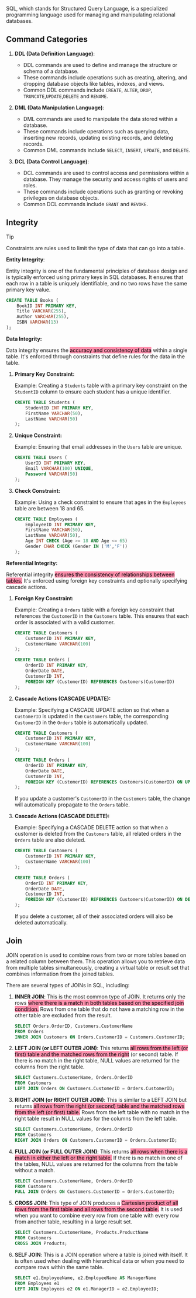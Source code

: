 SQL, which stands for Structured Query Language, is a specialized programming language used for managing and manipulating relational databases.
## Command Categories

1. **DDL (Data Definition Language)**:
    
    - DDL commands are used to define and manage the structure or schema of a database.
    - These commands include operations such as creating, altering, and dropping database objects like tables, indexes, and views.
    - Common DDL commands include `CREATE`, `ALTER`, `DROP`, `TRUNCATE`,`UPDATE`,`DELETE` and `RENAME`.
2. **DML (Data Manipulation Language)**:
    
    - DML commands are used to manipulate the data stored within a database.
    - These commands include operations such as querying data, inserting new records, updating existing records, and deleting records.
    - Common DML commands include `SELECT`, `INSERT`, `UPDATE`, and `DELETE`.
3. **DCL (Data Control Language)**:
    
    - DCL commands are used to control access and permissions within a database. They manage the security and access rights of users and roles.
    - These commands include operations such as granting or revoking privileges on database objects.
    - Common DCL commands include `GRANT` and `REVOKE`.

## Integrity

> [!tip]
> Constraints are rules used to limit the type of data that can go into a table.
> 

**Entity Integrity**:

Entity integrity is one of the fundamental principles of database design and is typically enforced using primary keys in SQL databases.
It ensures that each row in a table is uniquely identifiable, and no two rows have the same primary key value.

```sql
CREATE TABLE Books (
    BookID INT PRIMARY KEY,
    Title VARCHAR(255),
    Author VARCHAR(255),
    ISBN VARCHAR(13)
);
```

**Data Integrity:**

Data integrity ensures the <mark style="background: #FF5582A6;">accuracy and consistency of data</mark> within a single table. It's enforced through constraints that define rules for the data in the table.

1. **Primary Key Constraint:**
   
   Example: Creating a `Students` table with a primary key constraint on the `StudentID` column to ensure each student has a unique identifier.

   ```sql
   CREATE TABLE Students (
       StudentID INT PRIMARY KEY,
       FirstName VARCHAR(50),
       LastName VARCHAR(50)
   );
   ```

2. **Unique Constraint:**

   Example: Ensuring that email addresses in the `Users` table are unique.

   ```sql
   CREATE TABLE Users (
       UserID INT PRIMARY KEY,
       Email VARCHAR(100) UNIQUE,
       Password VARCHAR(50)
   );
   ```

3. **Check Constraint:**

   Example: Using a check constraint to ensure that ages in the `Employees` table are between 18 and 65.

   ```sql
   CREATE TABLE Employees (
       EmployeeID INT PRIMARY KEY,
       FirstName VARCHAR(50),
       LastName VARCHAR(50),
       Age INT CHECK (Age >= 18 AND Age <= 65)
       Gender CHAR CHECK (Gender IN ('M','F'))
   );
   ```

**Referential Integrity:**

Referential integrity <mark style="background: #FF5582A6;">ensures the consistency of relationships between tables.</mark> It's enforced using foreign key constraints and optionally specifying cascade actions.

1. **Foreign Key Constraint:**

   Example: Creating a `Orders` table with a foreign key constraint that references the `CustomerID` in the `Customers` table. This ensures that each order is associated with a valid customer.

   ```sql
   CREATE TABLE Customers (
       CustomerID INT PRIMARY KEY,
       CustomerName VARCHAR(100)
   );

   CREATE TABLE Orders (
       OrderID INT PRIMARY KEY,
       OrderDate DATE,
       CustomerID INT,
       FOREIGN KEY (CustomerID) REFERENCES Customers(CustomerID)
   );
   ```

2. **Cascade Actions (CASCADE UPDATE):**

   Example: Specifying a CASCADE UPDATE action so that when a `CustomerID` is updated in the `Customers` table, the corresponding `CustomerID` in the `Orders` table is automatically updated.

   ```sql
   CREATE TABLE Customers (
       CustomerID INT PRIMARY KEY,
       CustomerName VARCHAR(100)
   );

   CREATE TABLE Orders (
       OrderID INT PRIMARY KEY,
       OrderDate DATE,
       CustomerID INT,
       FOREIGN KEY (CustomerID) REFERENCES Customers(CustomerID) ON UPDATE CASCADE
   );
   ```

   If you update a customer's `CustomerID` in the `Customers` table, the change will automatically propagate to the `Orders` table.

3. **Cascade Actions (CASCADE DELETE):**

   Example: Specifying a CASCADE DELETE action so that when a customer is deleted from the `Customers` table, all related orders in the `Orders` table are also deleted.

   ```sql
   CREATE TABLE Customers (
       CustomerID INT PRIMARY KEY,
       CustomerName VARCHAR(100)
   );

   CREATE TABLE Orders (
       OrderID INT PRIMARY KEY,
       OrderDate DATE,
       CustomerID INT,
       FOREIGN KEY (CustomerID) REFERENCES Customers(CustomerID) ON DELETE CASCADE
   );
   ```

   If you delete a customer, all of their associated orders will also be deleted automatically.


## Join

JOIN operation is used to combine rows from two or more tables based on a related column between them. This operation allows you to retrieve data from multiple tables simultaneously, creating a virtual table or result set that combines information from the joined tables. 

There are several types of JOINs in SQL, including:

1. **INNER JOIN**: This is the most common type of JOIN. It returns only the rows <mark style="background: #FF5582A6;">where there is a match in both tables based on the specified join condition.</mark> Rows from one table that do not have a matching row in the other table are excluded from the result.

   ```sql
   SELECT Orders.OrderID, Customers.CustomerName
   FROM Orders
   INNER JOIN Customers ON Orders.CustomerID = Customers.CustomerID;
   ```

2. **LEFT JOIN (or LEFT OUTER JOIN)**: This returns <mark style="background: #FF5582A6;">all rows from the left (or first) table and the matched rows from the right</mark> (or second) table. If there is no match in the right table, NULL values are returned for the columns from the right table.

   ```sql
   SELECT Customers.CustomerName, Orders.OrderID
   FROM Customers
   LEFT JOIN Orders ON Customers.CustomerID = Orders.CustomerID;
   ```

3. **RIGHT JOIN (or RIGHT OUTER JOIN)**: This is similar to a LEFT JOIN but returns <mark style="background: #FF5582A6;">all rows from the right (or second) table and the matched rows from the left (or first) table.</mark> Rows from the left table with no match in the right table result in NULL values for the columns from the left table.

   ```sql
   SELECT Customers.CustomerName, Orders.OrderID
   FROM Customers
   RIGHT JOIN Orders ON Customers.CustomerID = Orders.CustomerID;
   ```

4. **FULL JOIN (or FULL OUTER JOIN)**: This returns <mark style="background: #FF5582A6;">all rows when there is a match in either the left or the right table.</mark> If there is no match in one of the tables, NULL values are returned for the columns from the table without a match.

   ```sql
   SELECT Customers.CustomerName, Orders.OrderID
   FROM Customers
   FULL JOIN Orders ON Customers.CustomerID = Orders.CustomerID;
   ```

5. **CROSS JOIN**: This type of JOIN produces a <mark style="background: #FF5582A6;">Cartesian product of all rows from the first table and all rows from the second table.</mark> It is used when you want to combine every row from one table with every row from another table, resulting in a large result set.

   ```sql
   SELECT Customers.CustomerName, Products.ProductName
   FROM Customers
   CROSS JOIN Products;
   ```

6. **SELF JOIN**: This is a JOIN operation where a table is joined with itself. It is often used when dealing with hierarchical data or when you need to compare rows within the same table.

   ```sql
   SELECT e1.EmployeeName, e2.EmployeeName AS ManagerName
   FROM Employees e1
   LEFT JOIN Employees e2 ON e1.ManagerID = e2.EmployeeID;
   ```
